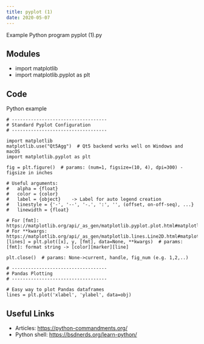 ```yaml
---
title: pyplot (1)
date: 2020-05-07
---
```

Example Python program pyplot (1).py

## Modules

* import matplotlib
* import matplotlib.pyplot as plt

## Code

Python example

    # -----------------------------------
    # Standard Pyplot Configuration
    # -----------------------------------
    
    import matplotlib
    matplotlib.use("Qt5Agg")  # Qt5 backend works well on Windows and macOS
    import matplotlib.pyplot as plt
    
    fig = plt.figure()  # params: (num=1, figsize=(10, 4), dpi=300) - figsize in inches
    
    # Useful arguments:
    #	alpha = {float}
    #	color = {color}
    #	label = {object}	-> Label for auto legend creation
    #	linestyle = {'-', '--', '-.', ':', '', (offset, on-off-seq), ...}
    #	linewidth = {float}
    
    # For [fmt]: https://matplotlib.org/api/_as_gen/matplotlib.pyplot.plot.html#matplotlib.pyplot.plot
    # For **kwargs: https://matplotlib.org/api/_as_gen/matplotlib.lines.Line2D.html#matplotlib.lines.Line2D
    [lines] = plt.plot([x], y, [fmt], data=None, **kwargs)  # params: [fmt]: format string -> [color][marker][line]
    
    plt.close()  # params: None->current, handle, fig_num (e.g. 1,2,..)
    
    # -----------------------------------
    # Pandas Plotting
    # -----------------------------------
    
    # Easy way to plot Pandas dataframes
    lines = plt.plot('xlabel', 'ylabel', data=obj)
    
    

## Useful Links

- Articles: https://python-commandments.org/
- Python shell: https://bsdnerds.org/learn-python/
